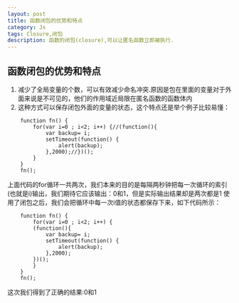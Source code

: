 ```yaml
---
layout: post
title: 函数闭包的优势和特点
category: Js
tags: Closure,闭包
description: 函数的闭包(closure),可以让匿名函数立即被执行.
---
```


## 函数闭包的优势和特点
1. 减少了全局变量的个数，可以有效减少命名冲突.原因是包在里面的变量对于外面来说是不可见的，他们的作用域近局限在匿名函数的函数体内
2. 这种方式可以保存闭包外面的变量的状态，这个特点还是举个例子比较易懂：

```
    function fn() {
    	for(var i=0 ; i<2; i++) {//(function(){
            var backup= i;
            setTimeout(function() {
                alert(backup);
            },2000);//})();
        }
    }
    fn();
```

上面代码的for循环一共两次，我们本来的目的是每隔两秒钟把每一次循环的索引(也就是i)输出，我们期待它应该输出：0和1，但是实际输出结果却是两次都是1
使用了闭包之后，我们会把循环中每一次i值的状态都保存下来，如下代码所示：

```
    function fn() {
        for(var i=0 ; i<2; i++) {
        (function(){
            var backup= i;
            setTimeout(function() {
                alert(backup);
            },2000);
        })();
        }
    }
    fn();
```

这次我们得到了正确的结果:0和1